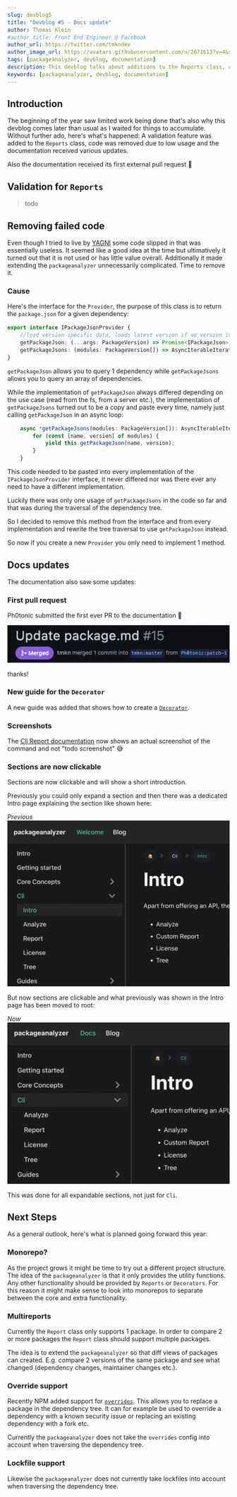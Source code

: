 ```yaml
---
slug: devblog5
title: "Devblog #5 - Docs update"
author: Thomas Klein
#author_title: Front End Engineer @ Facebook
author_url: https://twitter.com/tmkndev
author_image_url: https://avatars.githubusercontent.com/u/2671613?v=4&s=400
tags: [packageanalyzer, devblog, documentation]
description: This devblog talks about additions to the Reports class, code removal and updates to the documentation
keywords: [packageanalyzer, devblog, documentation]
---
```


## Introduction
The beginning of the year saw limited work being done that's also why this devblog comes later than usual as I waited for things to accumulate. Without further ado, here's what's happened: A validation feature was added to the `Reports` class, code was removed due to low usage and the documentation received various updates.

Also the documentation received its first external pull request 👏
<!--truncate-->

## Validation for `Reports`
> todo

## Removing failed code
Even though I tried to live by [YAGNI](https://en.wikipedia.org/wiki/You_aren%27t_gonna_need_it) some code slipped in that was essentially useless. It seemed like a good idea at the time but ultimatively it turned out that it is not used or has little value overall. Additionally it made extending the `packageanalyzer` unnecessarily complicated. Time to remove it.

### Cause
Here's the interface for the `Provider`, the purpose of this class is to return the `package.json` for a given dependency:
```typescript
export interface IPackageJsonProvider {
    //load version specific data, loads latest version if no version is specified
    getPackageJson: (...args: PackageVersion) => Promise<IPackageJson>;
    getPackageJsons: (modules: PackageVersion[]) => AsyncIterableIterator<IPackageJson>;
}
```

`getPackageJson` allows you to query 1 dependency while `getPackageJsons` allows you to query an array of dependencies.

While the implementation of `getPackageJson` always differed depending on the use case (read from the fs, from a server etc.), the implementation of `getPackageJsons` turned out to be a copy and paste every time, namely just calling `getPackageJson` in an async loop:
```typescript
    async *getPackageJsons(modules: PackageVersion[]): AsyncIterableIterator<IPackageJson> {
        for (const [name, version] of modules) {
            yield this.getPackageJson(name, version);
        }
    }
```
This code needed to be pasted into every implementation of the `IPackageJsonProvider` interface, it never differed nor was there ever any need to have a different implementation. 

Luckily there was only one usage of `getPackageJsons` in the code so far and that was during the traversal of the dependency tree.

So I decided to remove this method from the interface and from every implementation and rewrite the tree traversal to use `getPackageJson` instead.

So now if you create a new `Provider` you only need to implement 1 method.

## Docs updates
The documentation also saw some updates:

### First pull request
Ph0tonic submitted the first ever PR to the documentation 👏

![first pr](./devblog5/pr.png "First PR")

thanks!

### New guide for the `Decorator`
A new guide was added that shows how to create a [`Decorator`](/docs/guides/creating_a_decorator).

### Screenshots
The [Cli Report documentation](/docs/cli/custom_report) now shows an actual screenshot of the command and not "todo screenshot" 😅

### Sections are now clickable
Sections are now clickable and will show a short introduction.

Previously you could only expand a section and then there was a dedicated Intro page explaining the section like shown here:

*Previous*
![old intro](./devblog5/intro_old.png "old Intro")

But now sections are clickable and what previously was shown in the Intro page has been moved to root:

*Now*
![better intro](./devblog5/intro_new.png "Better Intro")

This was done for all expandable sections, not just for `Cli`.

## Next Steps
As a general outlook, here's what is planned going forward this year:

### Monorepo?
As the project grows it might be time to try out a different project structure. The idea of the `packageanalyzer` is that it only provides the utility functions. Any other functionality should be provided by `Reports` or `Decorators`. For this reason it might make sense to look into monorepos to separate between the core and extra functionality.

### Multireports
Currently the `Report` class only supports 1 package. In order to compare 2 or more packages the `Report` class should support multiple packages.

The idea is to extend the `packageanalyzer` so that diff views of packages can created. E.g. compare 2 versions of the same package and see what changed (dependency changes, maintainer changes etc.).

### Override support
Recently NPM added support for [`overrides`](https://docs.npmjs.com/cli/v8/configuring-npm/package-json#overrides). This allows you to replace a package in the dependency tree. It can for example be used to override a dependency with a known security issue or replacing an existing dependency with a fork etc.

Currently the `packageanalyzer` does not take the `overrides` config into account when traversing the dependency tree.

### Lockfile support
Likewise the `packageanalyzer` does not currently take lockfiles into account when traversing the dependency tree.